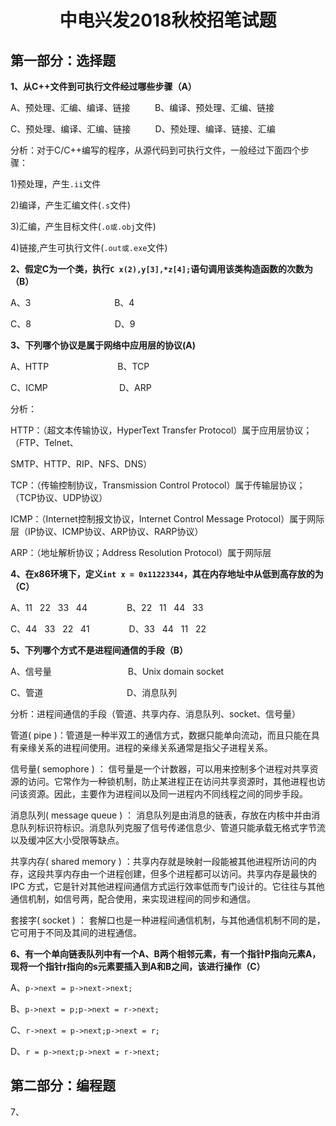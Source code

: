 <h1 align="center">中电兴发2018秋校招笔试题</h1>

## 第一部分：选择题 ##

**1、从C++文件到可执行文件经过哪些步骤（A）**

A、预处理、汇编、编译、链接 &nbsp;&nbsp;&nbsp;&nbsp;&nbsp;&nbsp;&nbsp;&nbsp; B、编译、预处理、汇编、链接

C、预处理、编译、汇编、链接 &nbsp;&nbsp;&nbsp;&nbsp;&nbsp;&nbsp;&nbsp;&nbsp; D、预处理、编译、链接、汇编

分析：对于C/C++编写的程序，从源代码到可执行文件，一般经过下面四个步骤：

1)预处理，产生`.ii`文件

2)编译，产生汇编文件(`.s`文件)

3)汇编，产生目标文件(`.o或.obj`文件)

4)链接,产生可执行文件(`.out或.exe`文件)

**2、假定C为一个类，执行`C x(2),y[3],*z[4];`语句调用该类构造函数的次数为（B）**

A、3 &nbsp;&nbsp;&nbsp;&nbsp;&nbsp;&nbsp;&nbsp;&nbsp;&nbsp;&nbsp;&nbsp;&nbsp;&nbsp;&nbsp;&nbsp;&nbsp;&nbsp;&nbsp;&nbsp;&nbsp;&nbsp;&nbsp;&nbsp;&nbsp;&nbsp;&nbsp;&nbsp;&nbsp;&nbsp;&nbsp;&nbsp;&nbsp; B、4

C、8 &nbsp;&nbsp;&nbsp;&nbsp;&nbsp;&nbsp;&nbsp;&nbsp;&nbsp;&nbsp;&nbsp;&nbsp;&nbsp;&nbsp;&nbsp;&nbsp;&nbsp;&nbsp;&nbsp;&nbsp;&nbsp;&nbsp;&nbsp;&nbsp;&nbsp;&nbsp;&nbsp;&nbsp;&nbsp;&nbsp;&nbsp;&nbsp; D、9

**3、下列哪个协议是属于网络中应用层的协议(A)**

A、HTTP &nbsp;&nbsp;&nbsp;&nbsp;&nbsp;&nbsp;&nbsp;&nbsp;&nbsp;&nbsp;&nbsp;&nbsp;&nbsp;&nbsp;&nbsp;&nbsp;&nbsp;&nbsp;&nbsp;&nbsp;&nbsp;&nbsp;&nbsp;&nbsp;&nbsp;&nbsp; B、TCP

C、ICMP &nbsp;&nbsp;&nbsp;&nbsp;&nbsp;&nbsp;&nbsp;&nbsp;&nbsp;&nbsp;&nbsp;&nbsp;&nbsp;&nbsp;&nbsp;&nbsp;&nbsp;&nbsp;&nbsp;&nbsp;&nbsp;&nbsp;&nbsp;&nbsp;&nbsp;&nbsp;&nbsp; D、ARP

分析：

HTTP：（超文本传输协议，HyperText Transfer Protocol）属于应用层协议；（FTP、Telnet、

SMTP、HTTP、RIP、NFS、DNS）

TCP：（传输控制协议，Transmission Control Protocol）属于传输层协议；（TCP协议、UDP协议）

ICMP：（Internet控制报文协议，Internet Control Message Protocol）属于网际层（IP协议、ICMP协议、ARP协议、RARP协议）

ARP：（地址解析协议；Address Resolution Protocol）属于网际层

**4、在x86环境下，定义`int x = 0x11223344`，其在内存地址中从低到高存放的为（C）**

A、11 &nbsp; 22 &nbsp; 33 &nbsp; 44 &nbsp;&nbsp;&nbsp;&nbsp;&nbsp;&nbsp;&nbsp;&nbsp;&nbsp;&nbsp;&nbsp;&nbsp;&nbsp;&nbsp; B、22 &nbsp; 11 &nbsp; 44 &nbsp; 33

C、44 &nbsp; 33 &nbsp; 22 &nbsp; 41 &nbsp;&nbsp;&nbsp;&nbsp;&nbsp;&nbsp;&nbsp;&nbsp;&nbsp;&nbsp;&nbsp;&nbsp;&nbsp;&nbsp; D、33 &nbsp; 44 &nbsp; 11 &nbsp; 22

**5、下列哪个方式不是进程间通信的手段（B）**

A、信号量 &nbsp;&nbsp;&nbsp;&nbsp;&nbsp;&nbsp;&nbsp;&nbsp;&nbsp;&nbsp;&nbsp;&nbsp;&nbsp;&nbsp;&nbsp;&nbsp;&nbsp;&nbsp;&nbsp;&nbsp;&nbsp;&nbsp;&nbsp;&nbsp;&nbsp;&nbsp;&nbsp;&nbsp;&nbsp; B、Unix domain socket

C、管道 &nbsp;&nbsp;&nbsp;&nbsp;&nbsp;&nbsp;&nbsp;&nbsp;&nbsp;&nbsp;&nbsp;&nbsp;&nbsp;&nbsp;&nbsp;&nbsp;&nbsp;&nbsp;&nbsp;&nbsp;&nbsp;&nbsp;&nbsp;&nbsp;&nbsp;&nbsp;&nbsp;&nbsp;&nbsp;&nbsp;&nbsp;&nbsp; D、消息队列

分析：进程间通信的手段（管道、共享内存、消息队列、socket、信号量）

管道( pipe )：管道是一种半双工的通信方式，数据只能单向流动，而且只能在具有亲缘关系的进程间使用。进程的亲缘关系通常是指父子进程关系。

信号量( semophore ) ： 信号量是一个计数器，可以用来控制多个进程对共享资源的访问。它常作为一种锁机制，防止某进程正在访问共享资源时，其他进程也访问该资源。因此，主要作为进程间以及同一进程内不同线程之间的同步手段。

消息队列( message queue ) ： 消息队列是由消息的链表，存放在内核中并由消息队列标识符标识。消息队列克服了信号传递信息少、管道只能承载无格式字节流以及缓冲区大小受限等缺点。

共享内存( shared memory ) ：共享内存就是映射一段能被其他进程所访问的内存，这段共享内存由一个进程创建，但多个进程都可以访问。共享内存是最快的 IPC 方式，它是针对其他进程间通信方式运行效率低而专门设计的。它往往与其他通信机制，如信号两，配合使用，来实现进程间的同步和通信。

套接字( socket ) ： 套解口也是一种进程间通信机制，与其他通信机制不同的是，它可用于不同及其间的进程通信。

**6、有一个单向链表队列中有一个A、B两个相邻元素，有一个指针P指向元素A，现将一个指针r指向的s元素要插入到A和B之间，该进行操作（C）**

A、`p->next = p->next->next;`

B、`p->next = p;p->next = r->next;`

C、`r->next = p->next;p->next = r;`

D、`r = p->next;p->next = r->next;`

## 第二部分：编程题

7、



























